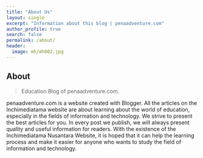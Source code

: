 ```yaml
---
title: "About Us"
layout: single
excerpt: "Information about this blog | penaadventure.com"
author_profile: true
search: false
permalink: /about/
header:
  image: mh/mh002.jpg
---
```


## About

>Education Blog of penaadventure.com.


penaadventure.com is a website created with Blogger. All the articles on the Inchimediatama website are about learning about the world of education, especially in the fields of information and technology. We strive to present the best articles for you. In every post we publish, we will always present quality and useful information for readers. With the existence of the Inchimediatama Nusantara Website, it is hoped that it can help the learning process and make it easier for anyone who wants to study the field of information and technology.
